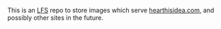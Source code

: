 This is an [LFS](https://git-lfs.com/) repo to store images which serve [hearthisidea.com](https://www.hearthisidea.com), and possibly other sites in the future.
